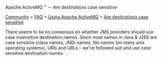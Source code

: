 Apache ActiveMQ ™ -- Are destinations case sensitive 

[Community](community.html) > [FAQ](faq.html) > [Using Apache ActiveMQ](using-apache-activemq.html) > [Are destinations case sensitive](are-destinations-case-sensitive.html)


There seems to be no consensus on whether JMS providers should use case insensitive destination names. Since most names in Java & J2EE are case sensitive (class names, JNDi names, file names (on many unix operating systems), URIs and URLs - we've followed suit and use case sensitive destination names.

